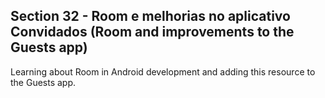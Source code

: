 ## Section 32 - Room e melhorias no aplicativo Convidados (Room and improvements to the Guests app)

Learning about Room in Android development and adding this resource to the Guests app.